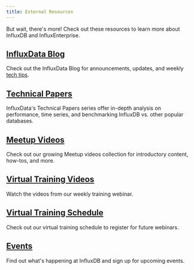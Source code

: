 ```yaml
---
title: External Resources
---
```


But wait, there's more!
Check out these resources to learn more about InfluxDB and InfluxEnterprise.

## [InfluxData Blog](https://www.influxdata.com/blog/)

Check out the InfluxData Blog for announcements, updates, and
weekly [tech tips](https://www.influxdata.com/category/tech-tips/).

## [Technical Papers](https://www.influxdata.com/technical-papers/)

InfluxData's Technical Papers series offer in-depth analysis on performance, time series,
and benchmarking InfluxDB vs. other popular databases.

## [Meetup Videos](https://www.influxdata.com/videos/)

Check out our growing Meetup videos collection for introductory content, how-tos, and more.

## [Virtual Training Videos](https://www.influxdata.com/videos-training/)

Watch the videos from our weekly training webinar.

## [Virtual Training Schedule](https://www.influxdata.com/virtual-training-courses/)

Check out our virtual training schedule to register for future webinars.

## [Events](https://www.influxdata.com/events/)

Find out what's happening at InfluxDB and sign up for upcoming events.
